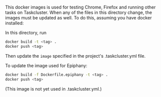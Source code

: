 This docker images is used for testing Chrome, Firefox and running other tasks
on Taskcluster. When any of the files in this directory change, the images must
be updated as well. To do this, assuming you have docker installed:

In this directory, run
```sh
docker build -t <tag> .
docker push <tag>
```

Then update the `image` specified in the project's .taskcluster.yml file.

To update the image used for Epiphany:
```sh
docker build -f Dockerfile.epiphany -t <tag> .
docker push <tag>
```

(This image is not yet used in .taskcluster.yml.)
